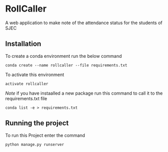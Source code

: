 # RollCaller
A web application to make note of the attendance status for the students of SJEC 

## Installation
To create a conda environment run the below command
```
conda create --name rollcaller --file requirements.txt
```
To activate this environment
```
activate rollcaller
```
*Note*
if you have instaalled a new package run this command to call it to the requirements.txt file
```
conda list -e > requirements.txt
```

## Running the project
To run this Project enter the command
```
python manage.py runserver
```
